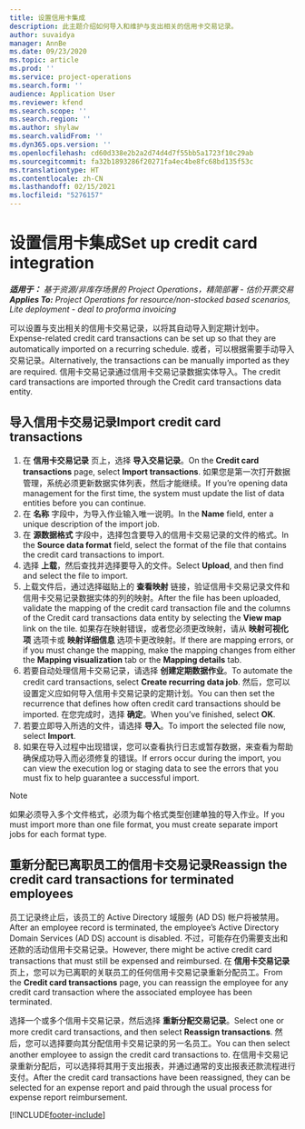 ```yaml
---
title: 设置信用卡集成
description: 此主题介绍如何导入和维护与支出相关的信用卡交易记录。
author: suvaidya
manager: AnnBe
ms.date: 09/23/2020
ms.topic: article
ms.prod: ''
ms.service: project-operations
ms.search.form: ''
audience: Application User
ms.reviewer: kfend
ms.search.scope: ''
ms.search.region: ''
ms.author: shylaw
ms.search.validFrom: ''
ms.dyn365.ops.version: ''
ms.openlocfilehash: cd60d338e2b2a2d74d4d7f55bb5a1723f10c29ab
ms.sourcegitcommit: fa32b1893286f20271fa4ec4be8fc68bd135f53c
ms.translationtype: HT
ms.contentlocale: zh-CN
ms.lasthandoff: 02/15/2021
ms.locfileid: "5276157"
---
```

# <a name="set-up-credit-card-integration"></a><span data-ttu-id="03b76-103">设置信用卡集成</span><span class="sxs-lookup"><span data-stu-id="03b76-103">Set up credit card integration</span></span>

<span data-ttu-id="03b76-104">_**适用于：** 基于资源/非库存场景的 Project Operations，精简部署 - 估价开票交易_</span><span class="sxs-lookup"><span data-stu-id="03b76-104">_**Applies To:** Project Operations for resource/non-stocked based scenarios, Lite deployment - deal to proforma invoicing_</span></span>

<span data-ttu-id="03b76-105">可以设置与支出相关的信用卡交易记录，以将其自动导入到定期计划中。</span><span class="sxs-lookup"><span data-stu-id="03b76-105">Expense-related credit card transactions can be set up so that they are automatically imported on a recurring schedule.</span></span> <span data-ttu-id="03b76-106">或者，可以根据需要手动导入交易记录。</span><span class="sxs-lookup"><span data-stu-id="03b76-106">Alternatively, the transactions can be manually imported as they are required.</span></span> <span data-ttu-id="03b76-107">信用卡交易记录通过信用卡交易记录数据实体导入。</span><span class="sxs-lookup"><span data-stu-id="03b76-107">The credit card transactions are imported through the Credit card transactions data entity.</span></span>

## <a name="import-credit-card-transactions"></a><span data-ttu-id="03b76-108">导入信用卡交易记录</span><span class="sxs-lookup"><span data-stu-id="03b76-108">Import credit card transactions</span></span>

1. <span data-ttu-id="03b76-109">在 **信用卡交易记录** 页上，选择 **导入交易记录**。</span><span class="sxs-lookup"><span data-stu-id="03b76-109">On the **Credit card transactions** page, select **Import transactions**.</span></span> <span data-ttu-id="03b76-110">如果您是第一次打开数据管理，系统必须更新数据实体列表，然后才能继续。</span><span class="sxs-lookup"><span data-stu-id="03b76-110">If you’re opening data management for the first time, the system must update the list of data entities before you can continue.</span></span>
2. <span data-ttu-id="03b76-111">在 **名称** 字段中，为导入作业输入唯一说明。</span><span class="sxs-lookup"><span data-stu-id="03b76-111">In the **Name** field, enter a unique description of the import job.</span></span>
3. <span data-ttu-id="03b76-112">在 **源数据格式** 字段中，选择包含要导入的信用卡交易记录的文件的格式。</span><span class="sxs-lookup"><span data-stu-id="03b76-112">In the **Source data format** field, select the format of the file that contains the credit card transactions to import.</span></span>
4. <span data-ttu-id="03b76-113">选择 **上载**，然后查找并选择要导入的文件。</span><span class="sxs-lookup"><span data-stu-id="03b76-113">Select **Upload**, and then find and select the file to import.</span></span>
5. <span data-ttu-id="03b76-114">上载文件后，通过选择磁贴上的 **查看映射** 链接，验证信用卡交易记录文件和信用卡交易记录数据实体的列的映射。</span><span class="sxs-lookup"><span data-stu-id="03b76-114">After the file has been uploaded, validate the mapping of the credit card transaction file and the columns of the Credit card transactions data entity by selecting the **View map** link on the tile.</span></span> <span data-ttu-id="03b76-115">如果存在映射错误，或者您必须更改映射，请从 **映射可视化项** 选项卡或 **映射详细信息** 选项卡更改映射。</span><span class="sxs-lookup"><span data-stu-id="03b76-115">If there are mapping errors, or if you must change the mapping, make the mapping changes from either the **Mapping visualization** tab or the **Mapping details** tab.</span></span>
6. <span data-ttu-id="03b76-116">若要自动处理信用卡交易记录，请选择 **创建定期数据作业**。</span><span class="sxs-lookup"><span data-stu-id="03b76-116">To automate the credit card transactions, select **Create recurring data job**.</span></span> <span data-ttu-id="03b76-117">然后，您可以设置定义应如何导入信用卡交易记录的定期计划。</span><span class="sxs-lookup"><span data-stu-id="03b76-117">You can then set the recurrence that defines how often credit card transactions should be imported.</span></span> <span data-ttu-id="03b76-118">在您完成时，选择 **确定**。</span><span class="sxs-lookup"><span data-stu-id="03b76-118">When you’ve finished, select **OK**.</span></span>
7. <span data-ttu-id="03b76-119">若要立即导入所选的文件，请选择 **导入**。</span><span class="sxs-lookup"><span data-stu-id="03b76-119">To import the selected file now, select **Import**.</span></span>
8. <span data-ttu-id="03b76-120">如果在导入过程中出现错误，您可以查看执行日志或暂存数据，来查看为帮助确保成功导入而必须修复的错误。</span><span class="sxs-lookup"><span data-stu-id="03b76-120">If errors occur during the import, you can view the execution log or staging data to see the errors that you must fix to help guarantee a successful import.</span></span>

> [!NOTE]
> <span data-ttu-id="03b76-121">如果必须导入多个文件格式，必须为每个格式类型创建单独的导入作业。</span><span class="sxs-lookup"><span data-stu-id="03b76-121">If you must import more than one file format, you must create separate import jobs for each format type.</span></span>

## <a name="reassign-the-credit-card-transactions-for-terminated-employees"></a><span data-ttu-id="03b76-122">重新分配已离职员工的信用卡交易记录</span><span class="sxs-lookup"><span data-stu-id="03b76-122">Reassign the credit card transactions for terminated employees</span></span>

<span data-ttu-id="03b76-123">员工记录终止后，该员工的 Active Directory 域服务 (AD DS) 帐户将被禁用。</span><span class="sxs-lookup"><span data-stu-id="03b76-123">After an employee record is terminated, the employee’s Active Directory Domain Services (AD DS) account is disabled.</span></span> <span data-ttu-id="03b76-124">不过，可能存在仍需要支出和还款的活动信用卡交易记录。</span><span class="sxs-lookup"><span data-stu-id="03b76-124">However, there might be active credit card transactions that must still be expensed and reimbursed.</span></span> <span data-ttu-id="03b76-125">在 **信用卡交易记录** 页上，您可以为已离职的关联员工的任何信用卡交易记录重新分配员工。</span><span class="sxs-lookup"><span data-stu-id="03b76-125">From the **Credit card transactions** page, you can reassign the employee for any credit card transaction where the associated employee has been terminated.</span></span>

<span data-ttu-id="03b76-126">选择一个或多个信用卡交易记录，然后选择 **重新分配交易记录**。</span><span class="sxs-lookup"><span data-stu-id="03b76-126">Select one or more credit card transactions, and then select **Reassign transactions**.</span></span> <span data-ttu-id="03b76-127">然后，您可以选择要向其分配信用卡交易记录的另一名员工。</span><span class="sxs-lookup"><span data-stu-id="03b76-127">You can then select another employee to assign the credit card transactions to.</span></span> <span data-ttu-id="03b76-128">在信用卡交易记录重新分配后，可以选择将其用于支出报表，并通过通常的支出报表还款流程进行支付。</span><span class="sxs-lookup"><span data-stu-id="03b76-128">After the credit card transactions have been reassigned, they can be selected for an expense report and paid through the usual process for expense report reimbursement.</span></span>


[!INCLUDE[footer-include](../includes/footer-banner.md)]